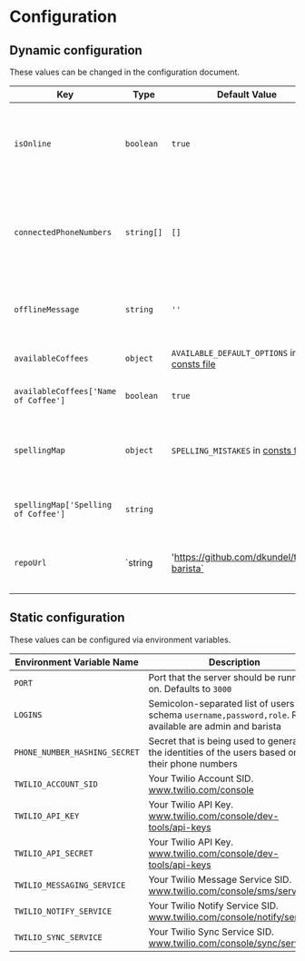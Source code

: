 # Configuration

## Dynamic configuration

These values can be changed in the configuration document.

| Key | Type | Default Value | Description |
| --- | ---- | ------------- | ----------- |
| `isOnline` | `boolean` | `true` | If set to `false` it will return offline messages for incoming messages and don't trigger the classical actions. |
| `connectedPhoneNumbers` | `string[]` | `[]` | List of phone numbers connected to the messaging service. This gets populated when the server starts up. |
| `offlineMessage` | `string` | `''` | Allows to customize the offline message instead of using the default ones. |
| `availableCoffees` | `object` | `AVAILABLE_DEFAULT_OPTIONS` in [consts file] | This is a map of coffees available in the system. |
| `availableCoffees['Name of Coffee']` | `boolean` | `true` | If set to `true` this coffee is available. |
| `spellingMap` | `object` | `SPELLING_MISTAKES` in [consts file] | This is the map that is used to determine the order from the incoming message |
| `spellingMap['Spelling of Coffee']` | `string` | | Maps to the string of a value in `availableCoffees` |
| `repoUrl` | `string | 'https://github.com/dkundel/twilio-barista` | The link the repo that should be sent in the response messages |

## Static configuration 

These values can be configured via environment variables.

| Environment Variable Name | Description |
| ------------------------- | ----------- |
| `PORT` | Port that the server should be running on. Defaults to `3000` |
| `LOGINS` | Semicolon-separated list of users in the schema `username,password,role`. Roles available are admin and barista |
| `PHONE_NUMBER_HASHING_SECRET` | Secret that is being used to generate the identities of the users based on their phone numbers |
| `TWILIO_ACCOUNT_SID` | Your Twilio Account SID. www.twilio.com/console |
| `TWILIO_API_KEY` | Your Twilio API Key. www.twilio.com/console/dev-tools/api-keys |
| `TWILIO_API_SECRET` | Your Twilio API Key. www.twilio.com/console/dev-tools/api-keys |
| `TWILIO_MESSAGING_SERVICE` | Your Twilio Message Service SID. www.twilio.com/console/sms/services |
| `TWILIO_NOTIFY_SERVICE` | Your Twilio Notify Service SID. www.twilio.com/console/notify/services |
| `TWILIO_SYNC_SERVICE` | Your Twilio Sync Service SID. www.twilio.com/console/sync/services |

[consts file]: ../shared/consts
